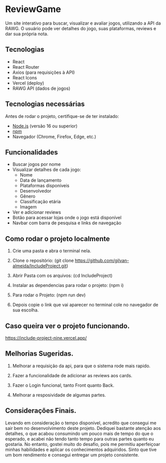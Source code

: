 # ReviewGame

Um site interativo para buscar, visualizar e avaliar jogos, utilizando a API da RAWG. O usuário pode ver detalhes do jogo, suas plataformas, reviews e dar sua própria nota.

## Tecnologias

- React
- React Router
- Axios (para requisições à API)
- React Icons
- Vercel (deploy)
- RAWG API (dados de jogos)
  
## Tecnologias necessárias

Antes de rodar o projeto, certifique-se de ter instalado:

- [Node.js](https://nodejs.org/) (versão 16 ou superior)
- [npm](https://www.npmjs.com/)
- Navegador (Chrome, Firefox, Edge, etc.)

## Funcionalidades

- Buscar jogos por nome
- Visualizar detalhes de cada jogo:
  - Nome
  - Data de lançamento
  - Plataformas disponíveis
  - Desenvolvedor
  - Gênero
  - Classificação etária
  - Imagem 
- Ver e adicionar reviews
- Botão para acessar lojas onde o jogo está disponível
- Navbar com barra de pesquisa e links de navegação

## Como rodar o projeto localmente

1. Crie uma pasta e abra o terminal nela.
   
2. Clone o repositório:
   (git clone https://github.com/gilvan-almeida/IncludeProject.git)
   
3. Abrir Pasta com os arquivos:
   (cd IncludeProject)
   
4. Instalar as dependencias para rodar o projeto:
   (npm i)
   
5. Para rodar o Projeto:
   (npm run dev)
   
6. Depois copie o link que vai aparecer no terminal cole no navegador de sua escolha.

## Caso queira ver o projeto funcionando.
  https://include-project-nine.vercel.app/

## Melhorias Sugeridas.

1.  Melhorar a requisição da api, para que o sistema rode mais rapido.
   
3.  Fazer a funcionalidade de adicionar as reviews aos cards.

4.  Fazer o Login funcional, tanto Front quanto Back.

5.  Melhorar a resposividade de algumas partes.
   
## Considerações Finais.
  Levando em consideração o tempo disponível, acredito que consegui me sair bem no desenvolvimento deste projeto. Dediquei bastante atenção aos detalhes, o que acabou consumindo um pouco mais de tempo do que o esperado, e acabei não tendo tanto tempo para outras partes quanto eu gostaria. No entanto, gostei muito do desafio, pois me permitiu aperfeiçoar minhas habilidades e aplicar os conhecimentos adquiridos. Sinto que tive um bom rendimento e consegui entregar um projeto consistente.

